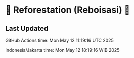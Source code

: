 
# 🌳 Reforestation (Reboisasi) 🌲

## Last Updated

GitHub Actions time: Mon May 12 11:19:16 UTC 2025

Indonesia/Jakarta time: Mon May 12 18:19:16 WIB 2025
